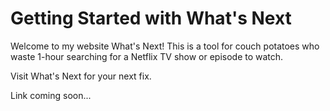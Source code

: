 # Getting Started with What's Next

Welcome to my website What's Next! This is a tool for couch potatoes who waste 1-hour searching for a Netflix TV show or episode to watch.

Visit What's Next for your next fix.

Link coming soon...
